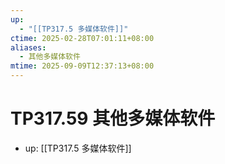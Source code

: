 ```yaml
---
up:
  - "[[TP317.5 多媒体软件]]"
ctime: 2025-02-28T07:01:11+08:00
aliases:
  - 其他多媒体软件
mtime: 2025-09-09T12:37:13+08:00
---
```


# TP317.59 其他多媒体软件

- up: [[TP317.5 多媒体软件]]
